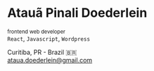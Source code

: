 # Atauã Pinali Doederlein
<small>frontend web developer</small>  
`React`, `Javascript`, `Wordpress`

Curitiba, PR - Brazil :brazil:  
[ataua.doederlein@gmail.com](ataua.doederlein@gmail.com)
